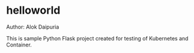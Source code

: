 # helloworld
Author: Alok Daipuria

This is sample Python Flask project created for testing of Kubernetes and Container.
